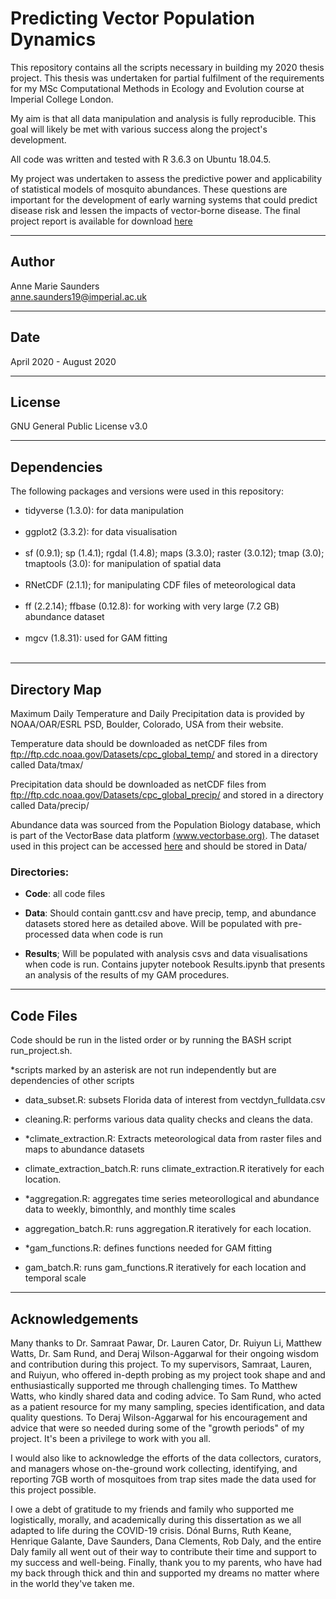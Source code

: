  # Predicting Vector Population Dynamics
This repository contains all the scripts necessary in building my 2020 thesis project. This thesis was undertaken for partial fulfilment of the requirements for my MSc Computational Methods in Ecology and Evolution course at Imperial College London. 

My aim is that all data manipulation and analysis is fully reproducible. This goal will likely be met with various success along the project's development. 

All code was written and tested with R 3.6.3 on Ubuntu 18.04.5.   

My project was undertaken to assess the predictive power and applicability of statistical models of mosquito abundances. These questions are important for the development of early warning systems that could predict disease risk and lessen the impacts of vector-borne disease. The final project report is available for download [here](https://drive.google.com/file/d/1SYFSzFekrR6Uy7e8hOwLjt19DgD2_Izy/view?usp=sharing)


****
## Author 
Anne Marie Saunders<br/>anne.saunders19@imperial.ac.uk 
****
## Date
April 2020 - August 2020
****
## License
GNU General Public License v3.0
****
## Dependencies

The following packages and versions were used in this repository:

* tidyverse (1.3.0): for data manipulation <br/><br/>
* ggplot2 (3.3.2): for data visualisation <br/><br/>
* sf (0.9.1); sp (1.4.1); rgdal (1.4.8); maps (3.3.0); raster (3.0.12); tmap (3.0); tmaptools (3.0): for manipulation of spatial data <br/><br/>
* RNetCDF (2.1.1); for manipulating CDF files of meteorological data <br/><br/>
* ff (2.2.14); ffbase (0.12.8): for working with very large (7.2 GB) abundance dataset <br/><br/>
* mgcv (1.8.31): used for GAM fitting<br/><br/>

****
## Directory Map

Maximum Daily Temperature and Daily Precipitation data is provided by NOAA/OAR/ESRL PSD, Boulder, Colorado, USA from their website. 

Temperature data should be downloaded as netCDF files from ftp://ftp.cdc.noaa.gov/Datasets/cpc_global_temp/
and stored in a directory called Data/tmax/

Precipitation  data should be downloaded as netCDF files from ftp://ftp.cdc.noaa.gov/Datasets/cpc_global_precip/
and stored in a directory called Data/precip/

Abundance data was sourced from the Population Biology database, which is part of the VectorBase data platform [(www.vectorbase.org)](www.vectorbase.org). The dataset used in this project can be accessed [here](https://drive.google.com/file/d/13LzaOvaNRyyUYqjBty03HmXi187E0jWN/view?usp=sharing) and should be stored in Data/

### Directories:
* **Code**: all code files

* **Data**: Should contain gantt.csv and have precip, temp, and abundance datasets stored here as detailed above. Will be populated with pre-processed data when code is run

* **Results**; Will be populated with analysis csvs and data visualisations when code is run. Contains jupyter notebook Results.ipynb that presents an analysis of the results of my GAM procedures.

****
## Code Files

Code should be run in the listed order or by running the BASH script run_project.sh.

\*scripts marked by an asterisk are not run independently but are dependencies of other scripts

* data_subset.R: subsets Florida data of interest from vectdyn_fulldata.csv

* cleaning.R: performs various data quality checks and cleans the data.

* *climate_extraction.R: Extracts meteorological data from raster files and maps to abundance datasets

* climate_extraction_batch.R: runs climate_extraction.R iteratively for each location. 

* \*aggregation.R: aggregates time series meteorollogical and abundance data to weekly, bimonthly, and monthly time scales

* aggregation_batch.R: runs aggregation.R iteratively for each location.

* \*gam_functions.R: defines functions needed for GAM fitting

* gam_batch.R: runs gam_functions.R iteratively for each location and temporal scale

****
## Acknowledgements
Many thanks to Dr. Samraat Pawar, Dr. Lauren Cator, Dr. Ruiyun Li, Matthew Watts, Dr. Sam Rund, and Deraj Wilson-Aggarwal for their ongoing wisdom and contribution during this project. To my supervisors, Samraat, Lauren, and Ruiyun, who offered in-depth probing as my project took shape and and enthusiastically supported me through challenging times. To Matthew Watts, who kindly shared data and coding advice. To Sam Rund, who acted as a patient resource for my many sampling, species identification, and data quality questions. To Deraj Wilson-Aggarwal for his encouragement and advice that were so needed during some of the "growth periods" of my project. It's been a privilege to work with you all.

I would also like to acknowledge the efforts of the data collectors, curators, and managers whose on-the-ground work collecting, identifying, and reporting 7GB worth of mosquitoes from trap sites made the data used for this project possible. 

I owe a debt of gratitude to my friends and family who supported me logistically, morally, and academically during this dissertation as we all adapted to life during the COVID-19 crisis. Dónal Burns, Ruth Keane, Henrique Galante, Dave Saunders, Dana Clements, Rob Daly, and the entire Daly family all went out of their way to contribute their time and support to my success and well-being. Finally, thank you to my parents, who have had my back through thick and thin and supported my dreams no matter where in the world they've taken me.



